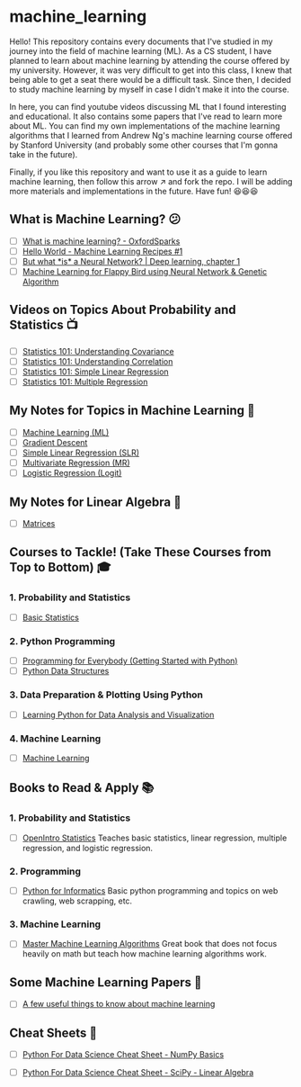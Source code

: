 # machine_learning

Hello! This repository contains every documents that I've studied in my journey into the field of machine learning (ML). As a CS student, I have planned to learn about machine learning by attending the course offered by my university. However, it was very difficult to get into this class, I knew that being able to get a seat there would be a difficult task. Since then, I decided to study machine learning by myself in case I didn't make it into the course. 

In here, you can find youtube videos discussing ML that I found interesting and educational. It also contains some papers that I've read to learn more about ML. You can find my own implementations of the machine learning algorithms that I learned from Andrew Ng's machine learning course offered by Stanford University (and probably some other courses that I'm gonna take in the future).

Finally, if you like this repository and want to use it as a guide to learn machine learning, then follow this arrow :arrow_upper_right: and fork the repo. I will be adding more materials and implementations in the future. Have fun! :satisfied::satisfied::satisfied:

## What is Machine Learning? :confused:
- [ ] [What is machine learning? - OxfordSparks](https://www.youtube.com/watch?v=f_uwKZIAeM0)
- [ ] [Hello World - Machine Learning Recipes #1](https://www.youtube.com/watch?v=cKxRvEZd3Mw&list=PLIeGtxpvyG-KmrVV0AdYJ0LzwrgQngsZX)
- [ ] [But what \*is\* a Neural Network? | Deep learning, chapter 1](https://www.youtube.com/watch?v=aircAruvnKk)
- [ ] [Machine Learning for Flappy Bird using Neural Network & Genetic Algorithm](https://www.youtube.com/watch?v=aeWmdojEJf0)

## Videos on Topics About Probability and Statistics :tv:
- [ ] [Statistics 101: Understanding Covariance](https://www.youtube.com/watch?v=xGbpuFNR1ME)
- [ ] [Statistics 101: Understanding Correlation](https://www.youtube.com/watch?v=4EXNedimDMs)
- [ ] [Statistics 101: Simple Linear Regression](https://www.youtube.com/watch?v=ZkjP5RJLQF4&list=PLIeGtxpvyG-LoKUpV0fSY8BGKIMIdmfCi)
- [ ] [Statistics 101: Multiple Regression](https://www.youtube.com/watch?v=dQNpSa-bq4M&list=PLIeGtxpvyG-IqjoU8IiF0Yu1WtxNq_4z-)

## My Notes for Topics in Machine Learning :notebook:
- [ ] [Machine Learning (ML)](./notes/machine_learning.pdf)
- [ ] [Gradient Descent](./notes/gradient_descent.pdf)
- [ ] [Simple Linear Regression (SLR)](./notes/simple_linear_regression.pdf)
- [ ] [Multivariate Regression (MR)](./notes/multivariate_regression.pdf)
- [ ] [Logistic Regression (Logit)](./notes/logistic_regression.pdf)

## My Notes for Linear Algebra :notebook:
- [ ] [Matrices](./notes/matrices.pdf)

## Courses to Tackle! (Take These Courses from Top to Bottom) :mortar_board:
### 1. Probability and Statistics
- [ ] [Basic Statistics](https://www.coursera.org/learn/basic-statistics/home)
### 2. Python Programming
- [ ] [Programming for Everybody (Getting Started with Python)](https://www.coursera.org/learn/python)
- [ ] [Python Data Structures](https://www.coursera.org/learn/python-data)
### 3. Data Preparation & Plotting Using Python
- [ ] [Learning Python for Data Analysis and Visualization](https://www.udemy.com/learning-python-for-data-analysis-and-visualization/learn/v4/overview)
### 4. Machine Learning
- [ ] [Machine Learning](https://www.coursera.org/learn/machine-learning/home)

## Books to Read & Apply :books:
### 1. Probability and Statistics
- [ ] [OpenIntro Statistics](https://www.openintro.org/stat/textbook.php?stat_book=os) Teaches basic statistics, linear regression, multiple regression, and logistic regression.
### 2. Programming
- [ ] [Python for Informatics](http://www.py4inf.com) Basic python programming and topics on web crawling, web scrapping, etc.
### 3. Machine Learning
- [ ] [Master Machine Learning Algorithms](https://machinelearningmastery.com/master-machine-learning-algorithms/) Great book that does not focus heavily on math but teach how machine learning algorithms work.

## Some Machine Learning Papers :page_facing_up:
- [ ] [A few useful things to know about machine learning](https://homes.cs.washington.edu/~pedrod/papers/cacm12.pdf)

## Cheat Sheets :page_with_curl:
- [ ] [Python For Data Science Cheat Sheet - NumPy Basics](./cheat_sheets/Numpy_Python_Cheat_Sheet)
- [ ] [Python For Data Science Cheat Sheet - SciPy - Linear Algebra](./cheat_sheets/Python_SciPy_Cheat_Sheet_Linear_Algebra)

